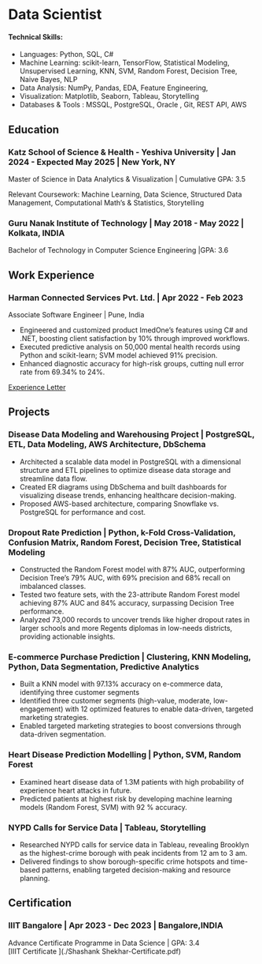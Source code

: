 # Data Scientist

#### Technical Skills: 
- 	Languages: Python, SQL, C#
- 	Machine Learning: scikit-learn, TensorFlow, Statistical Modeling, Unsupervised Learning, KNN, SVM, Random Forest, Decision Tree, Naive Bayes, NLP
- 	Data Analysis: NumPy, Pandas, EDA, Feature Engineering,
- 	Visualization: Matplotlib, Seaborn, Tableau, Storytelling
- 	Databases & Tools : MSSQL, PostgreSQL, Oracle , Git, REST API, AWS  


## Education
### Katz School of Science & Health - Yeshiva University                       | Jan 2024 - Expected May 2025 | New York, NY 
Master of Science in Data Analytics & Visualization	                                                    | Cumulative GPA: 3.5

Relevant Coursework: Machine Learning, Data Science, Structured Data Management, Computational Math’s & Statistics, Storytelling
### Guru Nanak Institute of Technology                                              |  May 2018 - May 2022 | Kolkata, INDIA	
Bachelor of Technology in Computer Science Engineering	                                                            |GPA: 3.6

## Work Experience
### Harman Connected Services Pvt. Ltd. |                                                               Apr 2022 - Feb 2023	
Associate Software Engineer  |                                                                                    Pune, India
- Engineered and customized product ImedOne’s features using C# and .NET, boosting client satisfaction by 10% through improved workflows.
- Executed predictive analysis on 50,000 mental health records using Python and scikit-learn; SVM model achieved 91% precision.
- Enhanced diagnostic accuracy for high-risk groups, cutting null error rate from 69.34% to 24%.

[Experience Letter ](./99020306-.pdf)

## Projects
### Disease Data Modeling and Warehousing Project | PostgreSQL, ETL, Data Modeling, AWS Architecture, DbSchema
- Architected a scalable data model in PostgreSQL with a dimensional structure and ETL pipelines to optimize disease data storage and streamline data flow.
- Created ER diagrams using DbSchema and built dashboards for visualizing disease trends, enhancing healthcare decision-making.
- Proposed AWS-based architecture, comparing Snowflake vs. PostgreSQL for performance and cost.
  
### Dropout Rate Prediction | Python, k-Fold Cross-Validation, Confusion Matrix, Random Forest, Decision Tree, Statistical Modeling
- Constructed the Random Forest model with 87% AUC, outperforming Decision Tree’s 79% AUC, with 69% precision and 68% recall on imbalanced classes.
- Tested two feature sets, with the 23-attribute Random Forest model achieving 87% AUC and 84% accuracy, surpassing Decision Tree performance.
- Analyzed 73,000 records to uncover trends like higher dropout rates in larger schools and more Regents diplomas in low-needs districts, providing actionable insights.
  
### E-commerce Purchase Prediction | Clustering, KNN Modeling, Python, Data Segmentation, Predictive Analytics
- Built a KNN model with 97.13% accuracy on e-commerce data, identifying three customer segments
- Identified three customer segments (high-value, moderate, low-engagement) with 12 optimized features to enable data-driven, targeted marketing strategies.
- Enabled targeted marketing strategies to boost conversions through data-driven segmentation.
  
### Heart Disease Prediction Modelling | Python, SVM, Random Forest
- Examined heart disease data of 1.3M patients with high probability of experience heart attacks in future.
- Predicted patients at highest risk by developing machine learning models (Random Forest, SVM) with 92 % accuracy.
  
### NYPD Calls for Service Data | Tableau, Storytelling
- Researched NYPD calls for service data in Tableau, revealing Brooklyn as the highest-crime borough with peak incidents from 12 am to 3 am.
- Delivered findings to show borough-specific crime hotspots and time-based patterns, enabling targeted decision-making and resource planning.

## Certification 
### IIIT Bangalore                                            |                        Apr 2023 - Dec 2023 | Bangalore,INDIA
Advance Certificate Programme in Data Science                                                                    |  GPA: 3.4                
[IIIT Certificate ](./Shashank Shekhar-Certificate.pdf)


